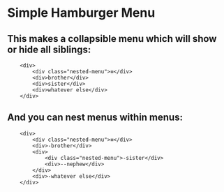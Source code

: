 # Simple Hamburger Menu
## This makes a collapsible menu which will show or hide all siblings:

```
    <div>
        <div class="nested-menu">≡</div>
        <div>brother</div>
        <div>sister</div>
        <div>whatever else</div>
    </div>
```
## And you can nest menus within menus:
```
    <div>
        <div class="nested-menu">≡</div>
        <div>-brother</div>
        <div>
            <div class="nested-menu">-sister</div>
            <div>--nephew</div>
        </div>
        <div>-whatever else</div>
    </div>
```